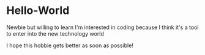 # Hello-World
Newbie but willing to learn
I'm interested in coding because I think it's a tool to enter into the new technology world

I hope this hobbie gets better as soon as possible!
